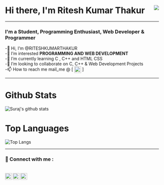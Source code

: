 
# Hi there, I'm Ritesh Kumar Thakur <img align="right" src="https://visitor-badge.glitch.me/badge?page_id=RITESHKUMARTHAKUR">
***
### I'm a  Student, Programming Enthusiast, Web Developer & Programmer 
-👋 Hi, I’m @RITESHKUMARTHAKUR <br>
-👀 I’m interested **PROGRAMMING AND WEB DEVELOPMENT** <br>
-🌱 I’m currently learning C , C++ and HTML CSS <br>
-💞️ I’m looking to collaborate on C, C++ & Web Development Projects <br>
-📫 How to reach me mail_me @ [ [<img align="center" alt="RiteshkumarThakur | Gmail" width="22px" src="https://cdn.jsdelivr.net/npm/simple-icons@3.13.0/icons/gmail.svg"/>](mailto:thakurram2668@gmail.com) ] 
<br>
***
# Github Stats

![Suraj's github stats](https://github-readme-stats.vercel.app/api?username=RITESHKUMARTHAKUR&show_icons=true&theme=radical)

# Top Languages 
![Top Langs](https://github-readme-stats.vercel.app/api/top-langs/?username=RITESHKUMARTHAKUR&layout=compact&theme=radical)

***

### 🔗 Connect with me : <br> <br>
[<img align="left" alt="RiteshkumarThakur | Code chef" width="22px" src="https://cdn.jsdelivr.net/npm/simple-icons@3.13.0/icons/codechef.svg" />](https://www.codechef.com/users/ritesh_2206)
[<img align="left" alt="RiteshkumarThakur | Instagram" width="22px" src="https://cdn.jsdelivr.net/npm/simple-icons@3.13.0/icons/instagram.svg" />](https://www.instagram.com/_ritesh._.thakur_/)
[<img align="left" alt="RiteshkumarThakur | Code chef" width="22px" src="https://cdn.jsdelivr.net/npm/simple-icons@3.13.0/icons/gmail.svg"/>](mailto:thakurram2668@gmail.com)

